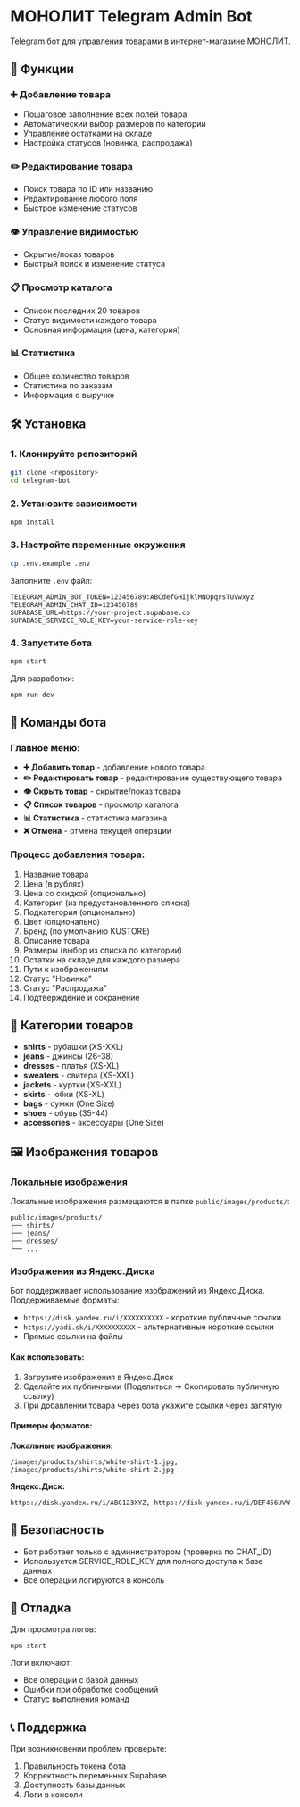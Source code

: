 # МОНОЛИТ Telegram Admin Bot

Telegram бот для управления товарами в интернет-магазине МОНОЛИТ.

## 🚀 Функции

### ➕ Добавление товара
- Пошаговое заполнение всех полей товара
- Автоматический выбор размеров по категории
- Управление остатками на складе
- Настройка статусов (новинка, распродажа)

### ✏️ Редактирование товара
- Поиск товара по ID или названию
- Редактирование любого поля
- Быстрое изменение статусов

### 👁️ Управление видимостью
- Скрытие/показ товаров
- Быстрый поиск и изменение статуса

### 📋 Просмотр каталога
- Список последних 20 товаров
- Статус видимости каждого товара
- Основная информация (цена, категория)

### 📊 Статистика
- Общее количество товаров
- Статистика по заказам
- Информация о выручке

## 🛠 Установка

### 1. Клонируйте репозиторий
```bash
git clone <repository>
cd telegram-bot
```

### 2. Установите зависимости
```bash
npm install
```

### 3. Настройте переменные окружения
```bash
cp .env.example .env
```

Заполните `.env` файл:
```env
TELEGRAM_ADMIN_BOT_TOKEN=123456789:ABCdefGHIjklMNOpqrsTUVwxyz
TELEGRAM_ADMIN_CHAT_ID=123456789
SUPABASE_URL=https://your-project.supabase.co
SUPABASE_SERVICE_ROLE_KEY=your-service-role-key
```

### 4. Запустите бота
```bash
npm start
```

Для разработки:
```bash
npm run dev
```

## 📱 Команды бота

### Главное меню:
- **➕ Добавить товар** - добавление нового товара
- **✏️ Редактировать товар** - редактирование существующего товара
- **👁️ Скрыть товар** - скрытие/показ товара
- **📋 Список товаров** - просмотр каталога
- **📊 Статистика** - статистика магазина
- **❌ Отмена** - отмена текущей операции

### Процесс добавления товара:
1. Название товара
2. Цена (в рублях)
3. Цена со скидкой (опционально)
4. Категория (из предустановленного списка)
5. Подкатегория (опционально)
6. Цвет (опционально)
7. Бренд (по умолчанию KUSTORE)
8. Описание товара
9. Размеры (выбор из списка по категории)
10. Остатки на складе для каждого размера
11. Пути к изображениям
12. Статус "Новинка"
13. Статус "Распродажа"
14. Подтверждение и сохранение

## 📂 Категории товаров

- **shirts** - рубашки (XS-XXL)
- **jeans** - джинсы (26-38)
- **dresses** - платья (XS-XL)
- **sweaters** - свитера (XS-XXL)
- **jackets** - куртки (XS-XXL)
- **skirts** - юбки (XS-XL)
- **bags** - сумки (One Size)
- **shoes** - обувь (35-44)
- **accessories** - аксессуары (One Size)

## 🖼️ Изображения товаров

### Локальные изображения
Локальные изображения размещаются в папке `public/images/products/`:

```
public/images/products/
├── shirts/
├── jeans/
├── dresses/
└── ...
```

### Изображения из Яндекс.Диска

Бот поддерживает использование изображений из Яндекс.Диска. Поддерживаемые форматы:

- `https://disk.yandex.ru/i/XXXXXXXXXX` - короткие публичные ссылки
- `https://yadi.sk/i/XXXXXXXXXX` - альтернативные короткие ссылки
- Прямые ссылки на файлы

#### Как использовать:
1. Загрузите изображения в Яндекс.Диск
2. Сделайте их публичными (Поделиться → Скопировать публичную ссылку)
3. При добавлении товара через бота укажите ссылки через запятую

#### Примеры форматов:

**Локальные изображения:**
```
/images/products/shirts/white-shirt-1.jpg, /images/products/shirts/white-shirt-2.jpg
```

**Яндекс.Диск:**
```
https://disk.yandex.ru/i/ABC123XYZ, https://disk.yandex.ru/i/DEF456UVW
```

## 🔐 Безопасность

- Бот работает только с администратором (проверка по CHAT_ID)
- Используется SERVICE_ROLE_KEY для полного доступа к базе данных
- Все операции логируются в консоль

## 🐛 Отладка

Для просмотра логов:
```bash
npm start
```

Логи включают:
- Все операции с базой данных
- Ошибки при обработке сообщений
- Статус выполнения команд

## 📞 Поддержка

При возникновении проблем проверьте:
1. Правильность токена бота
2. Корректность переменных Supabase
3. Доступность базы данных
4. Логи в консоли